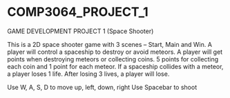 # COMP3064_PROJECT_1
GAME DEVELOPMENT PROJECT 1 (Space Shooter)

This is a 2D space shooter game with 3 scenes – Start, Main and Win. A player will control a spaceship to destroy or avoid meteors. A player will get points when destroying meteors or collecting coins. 5 points for collecting each coin and 1 point for each meteor. If a spaceship collides with a meteor, a player loses 1 life. After losing 3 lives, a player will lose.

Use W, A, S, D to move up, left, down, right
Use Spacebar to shoot
